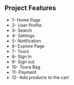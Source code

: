 ## Project Features
- 1- Home Page 
- 2- User Profile 
- 3- Search 
- 4- Settings 
- 5- Notification 
- 6- Explore Page
- 7- Tours 
- 8- Sign In 
- 9- Sign out 
- 10- Toura Bag
- 11- Payment 
- 12-  Add products to the cart
